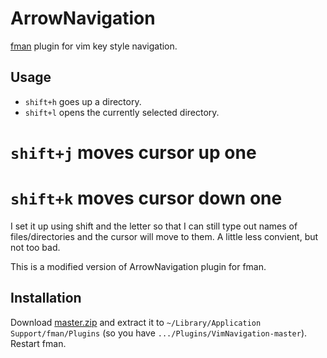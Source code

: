 # ArrowNavigation
[fman](https://fman.io) plugin for vim key style navigation.

## Usage
 * `shift+h` goes up a directory.
 * `shift+l` opens the currently selected directory.
 # `shift+j` moves cursor up one
 # `shift+k` moves cursor down one

I set it up using shift and the letter so that I can still type out names of files/directories and the cursor will move to them. A little less convient, but not too bad.

This is a modified version of ArrowNavigation plugin for fman.

## Installation
Download [master.zip](https://github.com/raguay/VimNavigation/archive/master.zip) and extract it to `~/Library/Application Support/fman/Plugins` (so you have `.../Plugins/VimNavigation-master`). Restart fman.